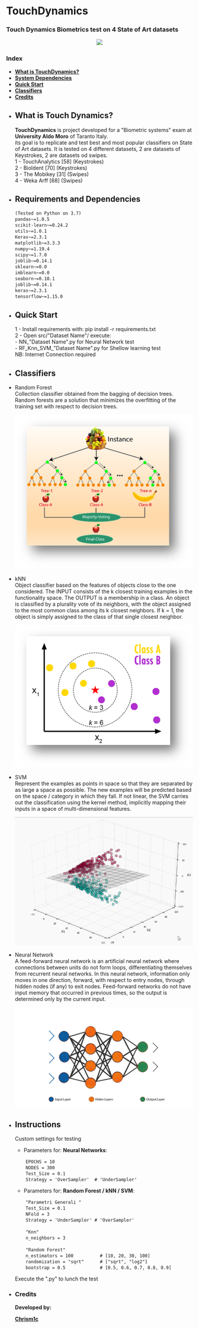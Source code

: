 # TouchDynamics
### Touch Dynamics Biometrics test on 4 State of Art datasets<br>
<p align="center">
  <img src="doc/images/logo.png">
</p>

### Index

- [**What is TouchDynamics?**](#what-is-touch-dynamics)
- [**System Dependencies**](#requirements-and-dependencies)
- [**Quick Start**](#quick-start)
- [**Classifiers**](#classifiers)
- [**Credits**](#credits)

<ul>
<li>

## What is Touch Dynamics?

**TouchDynamics** is project developed for a "Biometric systems" exam 
at **University Aldo Moro** of Taranto Italy. <br>
its goal is to replicate and test best and most popular classifiers on State of Art datasets. 
It is tested on 4 different datasets, 2 are datasets of Keystrokes, 2 are datasets od swipes. <br>
1 - TouchAnalytics [58] (Keystrokes) <br>
2 - BioIdent [70]   (Keystrokes) <br>
3 - The Mobikey [31]    (Swipes) <br>
4 - Weka Arff [68]  (Swipes) <br>

</li>
<li>

## Requirements and Dependencies
```
(Tested on Python on 3.7)
pandas~=1.0.5
scikit-learn~=0.24.2
utils~=1.0.1
Keras~=2.3.1
matplotlib~=3.3.3
numpy~=1.19.4
scipy~=1.7.0
joblib~=0.14.1
sklearn~=0.0
imblearn~=0.0
seaborn~=0.10.1
joblib~=0.14.1
keras~=2.3.1
tensorflow~=1.15.0
 ```

</li>
<li>

## Quick Start

1 - Install requirements with: pip install -r requirements.txt <br>
2 - Open src/"Dataset Name"/ execute:<br>
    - NN_"Dataset Name".py for Neural Network test<br>
    - RF_Knn_SVM_"Dataset Name".py for Shellow learning test<br>
NB: Internet Connection required

</li>
<li>

## Classifiers

<li>
    Random Forest <br>
    Collection classifier obtained from the bagging of decision trees.
    Random forests are a solution that minimizes the overfitting of 
    the training set with respect to decision trees.
    <p align="center">
        <img src="doc/images/RF.png">
    </p>
</li>
<li>
    kNN <br>
    Object classifier based on the features of objects close to the one considered.
    The INPUT consists of the k closest training examples in the functionality space.
    The OUTPUT is a membership in a class.
    An object is classified by a plurality vote of its neighbors, with the object 
    assigned to the most common class among its k closest neighbors.
    If k = 1, the object is simply assigned to the class of that single closest neighbor.
    <p align="center">
        <img src="doc/images/kNN.png">
    </p>
</li>
<li>
    SVM <br>
    Represent the examples as points in space so that they are separated by as 
    large a space as possible.
    The new examples will be predicted based on the space / category in which they fall.
    If not linear, the SVM carries out the classification using the kernel method,
    implicitly mapping their inputs in a space of multi-dimensional features.
    <p align="center">
        <img src="doc/images/SVM.gif">
    </p>
</li>
<li>
    Neural Network <br>
    A feed-forward neural network is an artificial neural network where connections 
    between units do not form loops, differentiating themselves from recurrent neural networks.
    In this neural network, information only moves in one direction, forward,
    with respect to entry nodes, through hidden nodes (if any) to exit nodes.
    Feed-forward networks do not have input memory that occurred in previous times, 
    so the output is determined only by the current input.
    <p align="center">
        <img src="doc/images/NN.gif">
    </p>
</li>

</li>
<li>

## Instructions

Custom settings for testing
- Parameters for: **Neural Networks**:
```
    EPOCHS = 10
    NODES = 300
    Test_Size = 0.1
    Strategy = 'OverSampler'  # 'UnderSampler'
 ```
- Parameters for: **Random Forest / kNN / SVM**:
```
    "Parametri Generali "
    Test_Size = 0.1
    NFold = 3
    Strategy = 'UnderSampler' # 'OverSampler' 

    "Knn"
    n_neighbors = 3

    "Random Forest"
    n_estimators = 100          # [10, 20, 30, 100]
    randomization = "sqrt"      # ["sqrt", "log2"]
    bootstrap = 0.5             # [0.5, 0.6, 0.7, 0.8, 0.9]
 ```
Execute the ".py" to lunch the test

</li>
<li>

### Credits

**Developed by:**

[**Chrism1c**](https://github.com/Chrism1c)

</li>
</ul>
